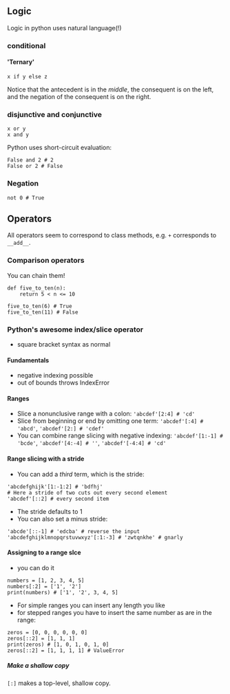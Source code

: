 
## Logic

Logic in python uses natural language(!)

### conditional

#### 'Ternary'

`x if y else z`

Notice that the antecedent is in the _middle_, the consequent is on the left, and the negation of the consequent is on the right. 

### disjunctive and conjunctive

```
x or y
x and y
```

Python uses short-circuit evaluation:

```
False and 2 # 2
False or 2 # False
```

### Negation

```
not 0 # True
```

## Operators
All operators seem to correspond to class methods, e.g. `+` corresponds to `__add__`.

### Comparison operators
You can chain them!

```
def five_to_ten(n):
    return 5 < n <= 10

five_to_ten(6) # True
five_to_ten(11) # False
```



### Python's awesome index/slice operator
- square bracket syntax as normal

#### Fundamentals
- negative indexing possible
- out of bounds throws IndexError

#### Ranges
- Slice a nonunclusive range with a colon: `'abcdef'[2:4] # 'cd'`
- Slice from beginning or end by omitting one term:  `'abcdef'[:4] # 'abcd'`, `'abcdef'[2:] # 'cdef'`
- You can combine range slicing with negative indexing: `'abcdef'[1:-1] # 'bcde'`, `'abcdef'[4:-4] # ''`, `'abcdef'[-4:4] # 'cd'`

#### Range slicing with a stride
- You can add a _third_ term, which is the stride:
```
'abcdefghijk'[1:-1:2] # 'bdfhj'
# Here a stride of two cuts out every second element
'abcdef'[::2] # every second item
```
- The stride defaults to 1
- You can also set a minus stride:

```
'abcde'[::-1] # 'edcba' # reverse the input
'abcdefghijklmnopqrstuvwxyz'[:1:-3] # 'zwtqnkhe' # gnarly
```

#### Assigning to a range slce
- you can do it
```
numbers = [1, 2, 3, 4, 5]
numbers[:2] = ['1', '2']
print(numbers) # ['1', '2', 3, 4, 5]
```
- For simple ranges you can insert any length you like
- for stepped ranges you have to insert the same number as are in the range: 
```
zeros = [0, 0, 0, 0, 0, 0]
zeros[::2] = [1, 1, 1]
print(zeros) # [1, 0, 1, 0, 1, 0]
zeros[::2] = [1, 1, 1, 1] # ValueError
```

##### Make a shallow copy

`[:]` makes a top-level, shallow copy.